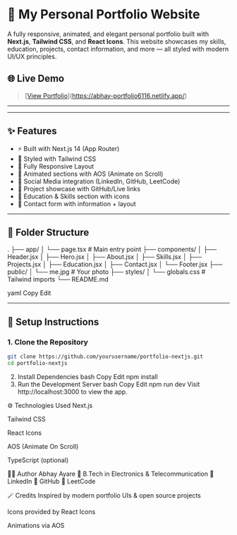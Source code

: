 # 🚀 My Personal Portfolio Website

A fully responsive, animated, and elegant personal portfolio built with **Next.js**, **Tailwind CSS**, and **React Icons**. This website showcases my skills, education, projects, contact information, and more — all styled with modern UI/UX principles.

## 🌐 Live Demo

> [[View Portfolio](https://yourportfolio.com)](https://abhay-portfolio6116.netlify.app/)

---



---

## ✨ Features

- ⚡ Built with Next.js 14 (App Router)
- 🎨 Styled with Tailwind CSS
- 📱 Fully Responsive Layout
- 🔮 Animated sections with AOS (Animate on Scroll)
- 🔗 Social Media integration (LinkedIn, GitHub, LeetCode)
- 💼 Project showcase with GitHub/Live links
- 🧠 Education & Skills section with icons
- 📩 Contact form with information + layout

---

## 📁 Folder Structure

.
├── app/
│ └── page.tsx # Main entry point
├── components/
│ ├── Header.jsx
│ ├── Hero.jsx
│ ├── About.jsx
│ ├── Skills.jsx
│ ├── Projects.jsx
│ ├── Education.jsx
│ ├── Contact.jsx
│ └── Footer.jsx
├── public/
│ └── me.jpg # Your photo
├── styles/
│ └── globals.css # Tailwind imports
└── README.md

yaml
Copy
Edit

---

## 🔧 Setup Instructions

### 1. Clone the Repository

```bash
git clone https://github.com/yourusername/portfolio-nextjs.git
cd portfolio-nextjs
```
2. Install Dependencies
bash
Copy
Edit
npm install
3. Run the Development Server
bash
Copy
Edit
npm run dev
Visit http://localhost:3000 to view the app.

⚙️ Technologies Used
Next.js

Tailwind CSS

React Icons

AOS (Animate On Scroll)

TypeScript (optional)

🧑‍💻 Author
Abhay Ayare
📍 B.Tech in Electronics & Telecommunication
🔗 LinkedIn
🐙 GitHub
🧠 LeetCode

🪄 Credits
Inspired by modern portfolio UIs & open source projects

Icons provided by React Icons

Animations via AOS

